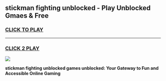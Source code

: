 
## stickman fighting unblocked - Play Unblocked Gmaes & Free
<h3>
<a href="https://news.freeplayer.one?title=stickman_fighting_unblocked&ref=23F">CLICK TO PLAY</a></h3>
<hr>

<h3>
<a href="https://news.freeplayer.one?title=stickman_fighting_unblocked&ref=23F">CLICK 2 PLAY</a>
  
</h3>

<a href="https://news.freeplayer.one?title=stickman_fighting_unblocked&ref=23F/"><img src="https://clearcache.store/games.png"></a>


**stickman fighting unblocked games unblocked: Your Gateway to Fun and Accessible Online Gaming**

